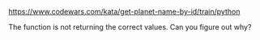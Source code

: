 https://www.codewars.com/kata/get-planet-name-by-id/train/python

The function is not returning the correct values. Can you figure out why?
